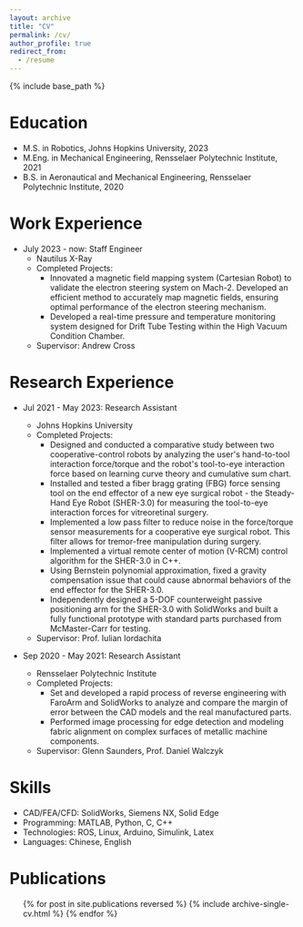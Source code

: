 ```yaml
---
layout: archive
title: "CV"
permalink: /cv/
author_profile: true
redirect_from:
  - /resume
---
```


{% include base_path %}

Education
======
* M.S. in Robotics, Johns Hopkins University, 2023
* M.Eng. in Mechanical Engineering, Rensselaer Polytechnic Institute, 2021
* B.S. in Aeronautical and Mechanical Engineering, Rensselaer Polytechnic Institute, 2020

Work Experience
======
* July 2023 - now: Staff Engineer
  * Nautilus X-Ray
  * Completed Projects:
    * Innovated a magnetic field mapping system (Cartesian Robot) to validate the electron steering system on Mach-2. Developed an efficient method to accurately map magnetic fields, ensuring optimal performance of the electron steering mechanism.
    * Developed a real-time pressure and temperature monitoring system designed for Drift Tube Testing within the High Vacuum Condition Chamber.
  * Supervisor: Andrew Cross

Research Experience
======
* Jul 2021 - May 2023: Research Assistant
  * Johns Hopkins University
  * Completed Projects:
     * Designed and conducted a comparative study between two cooperative-control robots by analyzing the user's hand-to-tool interaction force/torque and the robot's tool-to-eye interaction force based on learning curve theory and cumulative sum chart.
     * Installed and tested a fiber bragg grating (FBG) force sensing tool on the end effector of a new eye surgical robot - the Steady-Hand Eye Robot (SHER-3.0) for measuring the tool-to-eye interaction forces for vitreoretinal surgery.
     * Implemented a low pass filter to reduce noise in the force/torque sensor measurements for a cooperative eye surgical robot. This filter allows for tremor-free manipulation during surgery.
     * Implemented a virtual remote center of motion (V-RCM) control algorithm for the SHER-3.0 in C++.
     * Using Bernstein polynomial approximation, fixed a gravity compensation issue that could cause abnormal behaviors of the end effector for the SHER-3.0.
     * Independently designed a 5-DOF counterweight passive positioning arm for the SHER-3.0 with SolidWorks and built a fully functional prototype with standard parts purchased from McMaster-Carr for testing.
  * Supervisor: Prof. Iulian Iordachita

* Sep 2020 - May 2021: Research Assistant
  * Rensselaer Polytechnic Institute
  * Completed Projects: 
     * Set and developed a rapid process of reverse engineering with FaroArm and SolidWorks to analyze and compare the margin of error between the CAD models and the real manufactured parts. 
     * Performed image processing for edge detection and modeling fabric alignment on complex surfaces of metallic machine components.
  * Supervisor: Glenn Saunders, Prof. Daniel Walczyk
  
Skills
======
* CAD/FEA/CFD: SolidWorks, Siemens NX, Solid Edge
* Programming: MATLAB, Python, C, C++
* Technologies: ROS, Linux, Arduino, Simulink, Latex
* Languages: Chinese, English

Publications
======
  <ul>{% for post in site.publications reversed %}
    {% include archive-single-cv.html %}
  {% endfor %}</ul>
